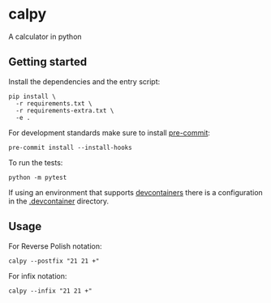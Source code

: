 # calpy

A calculator in python

## Getting started

Install the dependencies and the entry script:

```
pip install \
  -r requirements.txt \
  -r requirements-extra.txt \
  -e .
```

For development standards make sure to install [pre-commit](https://github.com/pre-commit/pre-commit):

```
pre-commit install --install-hooks
```

To run the tests:

```
python -m pytest
```

If using an environment that supports [devcontainers](https://github.com/microsoft/vscode-dev-containers)
there is a configuration in the [.devcontainer](.devcontainer/devcontainer.json) directory.

## Usage

For Reverse Polish notation:

```
calpy --postfix "21 21 +"
```

For infix notation:

```
calpy --infix "21 21 +"
```
